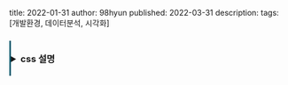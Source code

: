 title: 2022-01-31
author: 98hyun
published: 2022-03-31 
description: 
tags: [개발환경, 데이터분석, 시각화]

<h3 style="border-left: solid 3px #0E6073;"><span style="background-color:#2e3f59"></span> &nbsp; 
<details><summary>css 설명</summary><blockquote><pre><code>
</code></pre></blockquote></details>
<br>